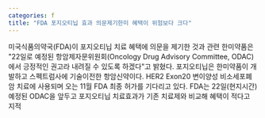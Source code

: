 ```yaml
---
categories: f
title: "FDA 포지오티닙 효과 의문제기한미 혜택이 위험보다 크다"
---
```

미국식품의약국(FDA)이 포지오티닙 치료 혜택에 의문을 제기한 것과 관련 한미약품은 "22일로 예정된 항암제자문위원회(Oncology Drug Advisory Committee, ODAC)에서 긍정적인 권고라 내려질 수 있도록 하겠다"고 밝혔다. 포지오티닙은 한미약품이 개발하고 스펙트럼사에 기술이전한 항암신약이다. HER2 Exon20 변이양성 비소세포폐암 치료에 사용되며 오는 11월 FDA 최종 허가를 기다리고 있다. FDA는 22일(현지시간) 예정된 ODAC을 앞두고 포지오티닙 치료효과가 기존 치료제와 비교해 혜택이 적다고 지적